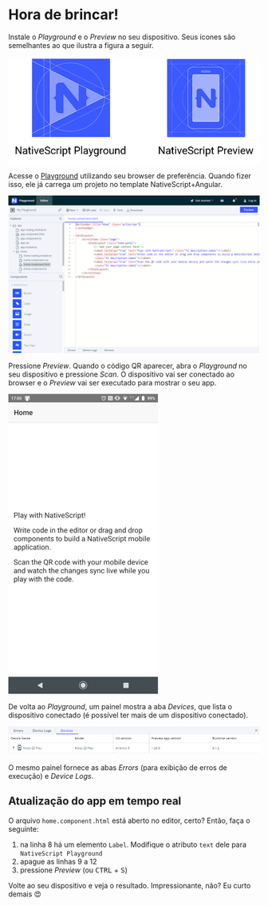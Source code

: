 # Hora de brincar!

Instale o *Playground* e o *Preview* no seu dispositivo. Seus ícones são semelhantes ao que ilustra a figura a seguir.

![](img/icones-playground-preview.png)

Acesse o [Playground](https://play.nativescript.org/) utilizando seu browser de preferência. Quando fizer isso, ele já carrega um projeto no template NativeScript+Angular.

![](img/playground-hello.png)

Pressione *Preview*. Quando o código QR aparecer, abra o *Playground* no seu dispositivo e pressione *Scan*. O dispositivo vai ser conectado ao browser e o *Preview* vai ser executado para mostrar o seu app.

![](img/hello-device.png)

De volta ao *Playground*, um painel mostra a aba *Devices*, que lista o dispositivo conectado (é possível ter mais de um dispositivo conectado).

![](img/playground-hello-devices.png)

O mesmo painel fornece as abas *Errors* (para exibição de erros de execução) e *Device Logs*.

## Atualização do app em tempo real

O arquivo `home.component.html` está aberto no editor, certo? Então, faça o seguinte:

1. na linha 8 há um elemento `Label`. Modifique o atributo `text` dele para `NativeScript Playground`
2. apague as linhas 9 a 12
3. pressione *Preview* (ou <kbd>CTRL</kbd> + <kbd>S</kbd>)

Volte ao seu dispositivo e veja o resultado. Impressionante, não? Eu curto demais :heart_eyes:

